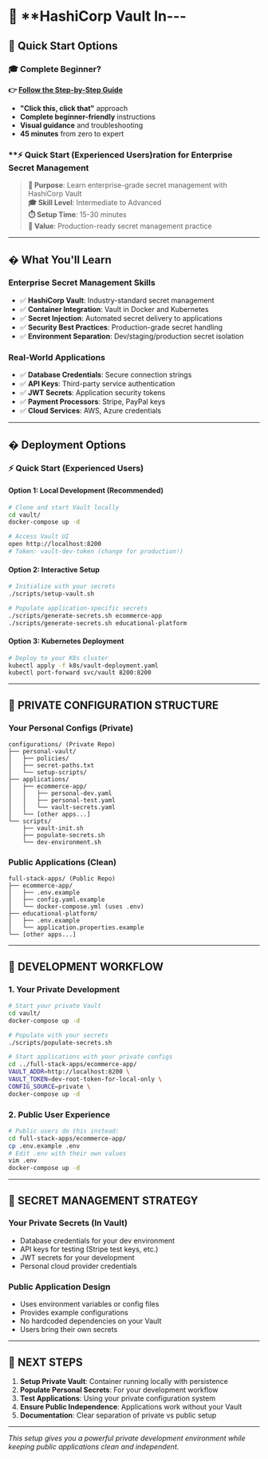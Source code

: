 # 🔐 **HashiCorp Vault In---

## **🚀 Quick Start Options**

### **🎓 Complete Beginner?**
**👉 [Follow the Step-by-Step Guide](./STEP-BY-STEP-GUIDE.md)**
- **"Click this, click that"** approach
- **Complete beginner-friendly** instructions  
- **Visual guidance** and troubleshooting
- **45 minutes** from zero to expert

### **⚡ Quick Start (Experienced Users)**ration for Enterprise Secret Management**

> **🎯 Purpose**: Learn enterprise-grade secret management with HashiCorp Vault  
> **🎓 Skill Level**: Intermediate to Advanced  
> **⏱️ Setup Time**: 15-30 minutes  
> **🎁 Value**: Production-ready secret management practice  

---

## **� What You'll Learn**

### **Enterprise Secret Management Skills**
- ✅ **HashiCorp Vault**: Industry-standard secret management
- ✅ **Container Integration**: Vault in Docker and Kubernetes
- ✅ **Secret Injection**: Automated secret delivery to applications
- ✅ **Security Best Practices**: Production-grade secret handling
- ✅ **Environment Separation**: Dev/staging/production secret isolation

### **Real-World Applications**
- ✅ **Database Credentials**: Secure connection strings
- ✅ **API Keys**: Third-party service authentication  
- ✅ **JWT Secrets**: Application security tokens
- ✅ **Payment Processors**: Stripe, PayPal keys
- ✅ **Cloud Services**: AWS, Azure credentials

---

## **� Deployment Options**

### **⚡ Quick Start (Experienced Users)**

#### **Option 1: Local Development (Recommended)**
```bash
# Clone and start Vault locally
cd vault/
docker-compose up -d

# Access Vault UI
open http://localhost:8200
# Token: vault-dev-token (change for production!)
```

#### **Option 2: Interactive Setup**
```bash
# Initialize with your secrets
./scripts/setup-vault.sh

# Populate application-specific secrets
./scripts/generate-secrets.sh ecommerce-app
./scripts/generate-secrets.sh educational-platform
```

#### **Option 3: Kubernetes Deployment**
```bash
# Deploy to your K8s cluster
kubectl apply -f k8s/vault-deployment.yaml
kubectl port-forward svc/vault 8200:8200
```

---

## **📁 PRIVATE CONFIGURATION STRUCTURE**

### **Your Personal Configs (Private)**
```
configurations/ (Private Repo)
├── personal-vault/
│   ├── policies/
│   ├── secret-paths.txt
│   └── setup-scripts/
├── applications/
│   ├── ecommerce-app/
│   │   ├── personal-dev.yaml
│   │   ├── personal-test.yaml
│   │   └── vault-secrets.yaml
│   └── [other apps...]
└── scripts/
    ├── vault-init.sh
    ├── populate-secrets.sh
    └── dev-environment.sh
```

### **Public Applications (Clean)**
```
full-stack-apps/ (Public Repo)
├── ecommerce-app/
│   ├── .env.example
│   ├── config.yaml.example
│   └── docker-compose.yml (uses .env)
├── educational-platform/
│   ├── .env.example
│   └── application.properties.example
└── [other apps...]
```

---

## **🚀 DEVELOPMENT WORKFLOW**

### **1. Your Private Development**
```bash
# Start your private Vault
cd vault/
docker-compose up -d

# Populate with your secrets
./scripts/populate-secrets.sh

# Start applications with your private configs
cd ../full-stack-apps/ecommerce-app/
VAULT_ADDR=http://localhost:8200 \
VAULT_TOKEN=dev-root-token-for-local-only \
CONFIG_SOURCE=private \
docker-compose up -d
```

### **2. Public User Experience**
```bash
# Public users do this instead:
cd full-stack-apps/ecommerce-app/
cp .env.example .env
# Edit .env with their own values
vim .env
docker-compose up -d
```

---

## **🔐 SECRET MANAGEMENT STRATEGY**

### **Your Private Secrets (In Vault)**
- Database credentials for your dev environment
- API keys for testing (Stripe test keys, etc.)
- JWT secrets for your development
- Personal cloud provider credentials

### **Public Application Design**
- Uses environment variables or config files
- Provides example configurations
- No hardcoded dependencies on your Vault
- Users bring their own secrets

---

## **📝 NEXT STEPS**

1. **Setup Private Vault**: Container running locally with persistence
2. **Populate Personal Secrets**: For your development workflow
3. **Test Applications**: Using your private configuration system
4. **Ensure Public Independence**: Applications work without your Vault
5. **Documentation**: Clear separation of private vs public setup

---

*This setup gives you a powerful private development environment while keeping public applications clean and independent.*